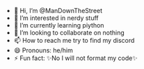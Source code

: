 - 👋 Hi, I’m @ManDownTheStreet
- 👀 I’m interested in nerdy stuff
- 🌱 I’m currently learning piython
- 💞️ I’m looking to collaborate on nothing
- 📫 How to reach me try to find my discord
- 😄 Pronouns: he/him
- ⚡ Fun fact: ✨No I will not format my code✨
<!---
ManDownTheStreet/ManDownTheStreet is a ✨ special ✨ repository because its `README.md` (this file) appears on your GitHub profile.
You can click the Preview link to take a look at your changes.
--->
